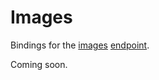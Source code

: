# Images

Bindings for the [images](https://beta.openai.com/docs/api-reference/images) [endpoint](https://api.openai.com/v1/images).

Coming soon.
